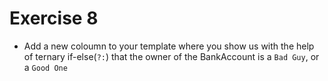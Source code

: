 # Exercise 8

 - Add a new coloumn to your template where you show us with the help of ternary if-else(`?:`)
   that the owner of the BankAccount is a `Bad Guy`, or a `Good One`
  
